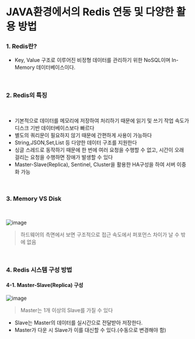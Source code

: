 <h1>JAVA환경에서의 Redis 연동 및 다양한 활용 방법</h1>

<h3>1. Redis란?</h3>

- Key, Value 구조로 이루어진 비정형 데이터를 관리하기 위한 NoSQL이며 In-Memory 데이터베이스이다.

<br/>

<h3>2. Redis의 특징</h3>

<br/>

- 기본적으로 데이터를 메모리에 저장하여 처리하기 때문에 읽기 및 쓰기 작업 속도가 디스크 기반 데이터베이스보다 빠르다
- 별도의 쿼리문이 필요하지 않기 때문에 간편하게 사용이 가능하다
- String,JSON,Set,List 등 다양한 데이터 구조를 지원한다
- 싱글 스레드로 동작하기 때문에 한 번에 여러 요청을 수행할 수 없고, 시간이 오래 걸리는 요청을 수행하면 장애가 발생할 수 있다
- Master-Slave(Replica), Sentinel, Cluster을 활용한 HA구성을 하여 서버 이중화 가능

<br/>

<h3>3. Memory VS Disk</h3>

<br/>

![image](https://github.com/user-attachments/assets/92bafc28-4065-476e-bf48-00f66d0d468e)

> 하드웨어의 측면에서 보면 구조적으로 접근 속도에서 퍼포먼스 차이가 날 수 밖에 없음

<br/>

<h3>4. Redis 시스템 구성 방법</h3>

<h4>4-1. Master-Slave(Replica) 구성</h4>

![image](https://github.com/user-attachments/assets/443a61a9-dbfe-4f22-89c1-2a4a6960d144)
> Master는 1개 이상의 Slave를 가질 수 있다

- Slave는 Master의 데이터를 실시간으로 전달받아 저장한다.
- Master가 다운 시 Slave가 이를 대신할 수 있다.(수동으로 변경해야 함)

